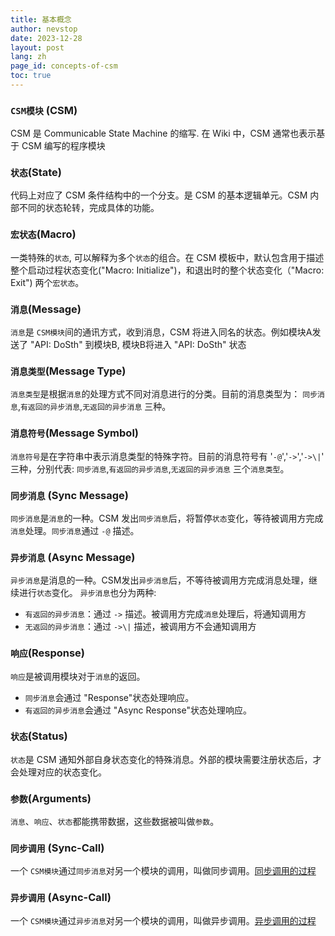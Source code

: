 ```yaml
---
title: 基本概念
author: nevstop
date: 2023-12-28
layout: post
lang: zh
page_id: concepts-of-csm
toc: true
---
```


### `CSM模块` (CSM)

CSM 是 Communicable State Machine 的缩写. 在 Wiki 中，CSM 通常也表示基于 CSM 编写的程序模块

### `状态`(State)

代码上对应了 CSM 条件结构中的一个分支。是 CSM 的基本逻辑单元。CSM 内部不同的状态轮转，完成具体的功能。

### `宏状态`(Macro)

一类特殊的`状态`, 可以解释为多个`状态`的组合。在 CSM 模板中，默认包含用于描述整个启动过程状态变化("Macro: Initialize")，和退出时的整个状态变化（"Macro: Exit") 两个`宏状态`。

### `消息`(Message)

`消息`是 `CSM模块`间的通讯方式，收到消息，CSM 将进入同名的状态。例如模块A发送了 "API: DoSth" 到模块B, 模块B将进入 "API: DoSth" 状态

### `消息类型`(Message Type)

`消息类型`是根据`消息`的处理方式不同对消息进行的分类。目前的消息类型为： `同步消息`,`有返回的异步消息`,`无返回的异步消息` 三种。

### `消息符号`(Message Symbol)

`消息符号`是在字符串中表示消息类型的特殊字符。目前的消息符号有 '`-@`','`->`','`->\|`' 三种，分别代表: `同步消息`,`有返回的异步消息`,`无返回的异步消息` 三个`消息类型`。

### `同步消息` (Sync Message)

`同步消息`是`消息`的一种。CSM 发出`同步消息`后，将暂停`状态`变化，等待被调用方完成`消息`处理。`同步消息`通过 `-@` 描述。

### `异步消息` (Async Message)

`异步消息`是消息的一种。CSM发出`异步消息`后，不等待被调用方完成消息处理，继续进行`状态`变化。
`异步消息`也分为两种:

- `有返回的异步消息`：通过 `->` 描述。被调用方完成`消息`处理后，将通知调用方
- `无返回的异步消息`：通过 `->\|` 描述，被调用方不会通知调用方

### `响应`(Response)

`响应`是被调用模块对于`消息`的返回。

- `同步消息`会通过 "Response"状态处理响应。
- `有返回的异步消息`会通过 "Async Response"状态处理响应。

### `状态`(Status)

`状态`是 CSM 通知外部自身状态变化的特殊消息。外部的模块需要注册状态后，才会处理对应的状态变化。

### `参数`(Arguments)

`消息`、`响应`、`状态`都能携带数据，这些数据被叫做`参数`。

### `同步调用` (Sync-Call)

一个 `CSM模块`通过`同步消息`对另一个模块的调用，叫做同步调用。[同步调用的过程](2023-12-29-communication.html#csm-同步消息-执行过程)

### `异步调用` (Async-Call)

一个 `CSM模块`通过`异步消息`对另一个模块的调用，叫做异步调用。[异步调用的过程](./2023-12-29-communication.html#csm-异步消息-执行过程)
